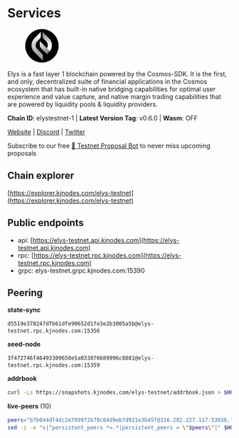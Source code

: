 # Services

<figure><img src="https://raw.githubusercontent.com/kj89/cosmos-images/main/logos/elys.png" alt=""><figcaption></figcaption></figure>

Elys is a fast layer 1 blockchain powered by the Cosmos-SDK.  It is the first, and only, decentralized suite of financial  applications in the Cosmos ecosystem that has built-in native  bridging capabilities for optimal user experience and value  capture, and native margin trading capabilities that are  powered by liquidity pools & liquidity providers.

**Chain ID**: elystestnet-1 | **Latest Version Tag**: v0.6.0 | **Wasm**: OFF

[Website](https://elys.network) | [Discord](https://discord.gg/R9Gr6Vh7vC) | [Twitter](https://twitter.com/elys_network)



Subscribe to our free [🤖 Testnet Proposal Bot](https://t.me/kjnodes_testnet_proposal_bot) to never miss upcoming proposals


## Chain explorer
[https://explorer.kjnodes.com/elys-testnet](https://explorer.kjnodes.com/elys-testnet)

## Public endpoints

* api: [https://elys-testnet.api.kjnodes.com](https://elys-testnet.api.kjnodes.com)
* rpc: [https://elys-testnet.rpc.kjnodes.com](https://elys-testnet.rpc.kjnodes.com)
* grpc: elys-testnet.grpc.kjnodes.com:15390

## Peering

**state-sync**

```text
d5519e378247dfb61dfe90652d1fe3e2b3005a5b@elys-testnet.rpc.kjnodes.com:15356
```

**seed-node**

```text
3f472746f46493309650e5a033076689996c8881@elys-testnet.rpc.kjnodes.com:15359
```

**addrbook**
```bash
curl -Ls https://snapshots.kjnodes.com/elys-testnet/addrbook.json > $HOME/.elys/config/addrbook.json
```

**live-peers** (10)
```bash
peers="b7b044df4dc2e709972b79c04d9eb7d921e3b45f@116.202.227.117:53656,fed5ba77a69a4e75f44588f794999e9ca0c6b440@45.67.217.22:21956,42d3a20613e443087ae5aec1f1e56c0a12cf8455@135.181.60.184:46656,fec2dfd0a7e0e174e90755eb60c750f5ccc43b40@199.175.98.115:53656,8d9845f7ef934ade824981b9145a26f00192b575@45.79.24.206:26656,d5519e378247dfb61dfe90652d1fe3e2b3005a5b@65.109.68.190:15356,d3235fc7392c1f789ce8d3176b44a378a110b99c@195.3.223.26:26656,3a69f577b14bb5e3829489881cc80841b785e092@116.203.129.0:26656,00c65e06302fb35a1064d9aa4e528aaf98925aa8@65.108.105.48:22056,eea369326c859c0167e1085dd7d540c8c8e308fb@95.217.89.202:53656"
sed -i -e "s|^persistent_peers *=.*|persistent_peers = \"$peers\"|" $HOME/.elys/config/config.toml
```
